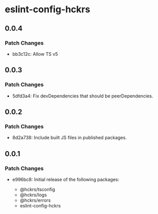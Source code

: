 # eslint-config-hckrs

## 0.0.4

### Patch Changes

- bb3c12c: Allow TS v5

## 0.0.3

### Patch Changes

- 5dfd3a4: Fix devDependencies that should be peerDependencies.

## 0.0.2

### Patch Changes

- 8d2a738: Include built JS files in published packages.

## 0.0.1

### Patch Changes

- e996bc8: Initial release of the following packages:

  - @hckrs/tsconfig
  - @hckrs/logs
  - @hckrs/errors
  - eslint-config-hckrs
